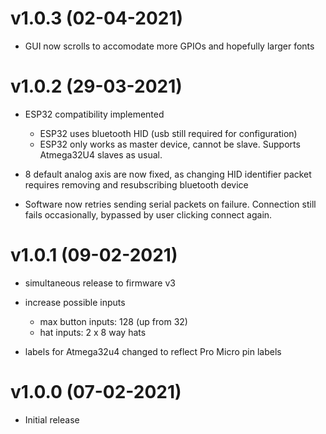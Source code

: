 # v1.0.3 (02-04-2021)
- GUI now scrolls to accomodate more GPIOs and hopefully larger fonts

# v1.0.2 (29-03-2021)

- ESP32 compatibility implemented
    - ESP32 uses bluetooth HID (usb still required for configuration)
    - ESP32 only works as master device, cannot be slave. Supports Atmega32U4 slaves as usual.

- 8 default analog axis are now fixed, as changing HID identifier packet requires removing and resubscribing bluetooth device

- Software now retries sending serial packets on failure. Connection still fails occasionally, bypassed by user clicking connect again.

# v1.0.1 (09-02-2021) 

- simultaneous release to firmware v3

- increase possible inputs
    - max button inputs: 128 (up from 32)
    - hat inputs: 2 x 8 way hats

- labels for Atmega32u4 changed to reflect Pro Micro pin labels

# v1.0.0 (07-02-2021)

- Initial release

